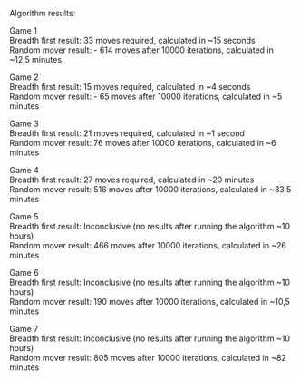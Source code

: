 Algorithm results:

Game 1\
Breadth first result: 33 moves required, calculated in ~15 seconds\
Random mover result: - 614 moves after 10000 iterations, calculated in ~12,5 minutes

Game 2\
Breadth first result: 15 moves required, calculated in ~4 seconds\
Random mover result: - 65 moves after 10000 iterations, calculated in ~5 minutes

Game 3\
Breadth first result: 21 moves required, calculated in ~1 second\
Random mover result: 76 moves after 10000 iterations, calculated in ~6 minutes

Game 4\
Breadth first result: 27 moves required, calculated in ~20 minutes\
Random mover result:  516 moves after 10000 iterations, calculated in ~33,5 minutes

Game 5\
Breadth first result: Inconclusive (no results after running the algorithm ~10 hours)\
Random mover result: 466 moves after 10000 iterations, calculated in ~26 minutes

Game 6\
Breadth first result: Inconclusive (no results after running the algorithm ~10 hours)\
Random mover result: 190 moves after 10000 iterations, calculated in ~10,5 minutes

Game 7\
Breadth first result: Inconclusive (no results after running the algorithm ~10 hours)\
Random mover result: 805 moves after 10000 iterations, calculated in ~82 minutes
